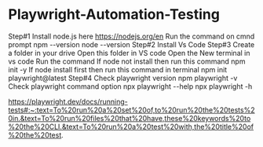 # Playwright-Automation-Testing
Step#1 Install node.js here https://nodejs.org/en
Run the command on cmnd prompt 
npm --version
node --version
Step#2 Install Vs Code 
Step#3 Create a folder in your drive
Open this folder in VS code
Open the New terminal in vs code
Run the command
If node not install then run this command
npm init -y
If node install first then run this command in terminal
npm init playwright@latest
Step#4 Check playwright version 
npm playwright -v
Check playwright command option
npx playwright --help
npx playwright -h

https://playwright.dev/docs/running-tests#:~:text=To%20run%20a%20set%20of,to%20run%20the%20tests%20in.&text=To%20run%20files%20that%20have,these%20keywords%20to%20the%20CLI.&text=To%20run%20a%20test%20with,the%20title%20of%20the%20test.
